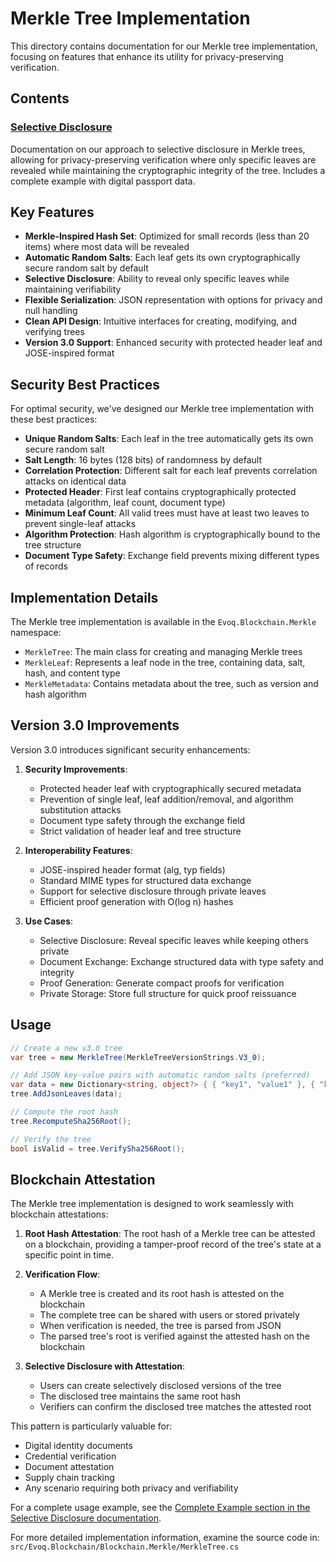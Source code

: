 # Merkle Tree Implementation

This directory contains documentation for our Merkle tree implementation, focusing on features that enhance its utility for privacy-preserving verification.

## Contents

### [Selective Disclosure](./selective-disclosure.md)

Documentation on our approach to selective disclosure in Merkle trees, allowing for privacy-preserving verification where only specific leaves are revealed while maintaining the cryptographic integrity of the tree. Includes a complete example with digital passport data.

## Key Features

- **Merkle-Inspired Hash Set**: Optimized for small records (less than 20 items) where most data will be revealed
- **Automatic Random Salts**: Each leaf gets its own cryptographically secure random salt by default
- **Selective Disclosure**: Ability to reveal only specific leaves while maintaining verifiability
- **Flexible Serialization**: JSON representation with options for privacy and null handling
- **Clean API Design**: Intuitive interfaces for creating, modifying, and verifying trees
- **Version 3.0 Support**: Enhanced security with protected header leaf and JOSE-inspired format

## Security Best Practices

For optimal security, we've designed our Merkle tree implementation with these best practices:

- **Unique Random Salts**: Each leaf in the tree automatically gets its own secure random salt
- **Salt Length**: 16 bytes (128 bits) of randomness by default
- **Correlation Protection**: Different salt for each leaf prevents correlation attacks on identical data
- **Protected Header**: First leaf contains cryptographically protected metadata (algorithm, leaf count, document type)
- **Minimum Leaf Count**: All valid trees must have at least two leaves to prevent single-leaf attacks
- **Algorithm Protection**: Hash algorithm is cryptographically bound to the tree structure
- **Document Type Safety**: Exchange field prevents mixing different types of records

## Implementation Details

The Merkle tree implementation is available in the `Evoq.Blockchain.Merkle` namespace:

- `MerkleTree`: The main class for creating and managing Merkle trees
- `MerkleLeaf`: Represents a leaf node in the tree, containing data, salt, hash, and content type
- `MerkleMetadata`: Contains metadata about the tree, such as version and hash algorithm

## Version 3.0 Improvements

Version 3.0 introduces significant security enhancements:

1. **Security Improvements**:
   - Protected header leaf with cryptographically secured metadata
   - Prevention of single leaf, leaf addition/removal, and algorithm substitution attacks
   - Document type safety through the exchange field
   - Strict validation of header leaf and tree structure

2. **Interoperability Features**:
   - JOSE-inspired header format (alg, typ fields)
   - Standard MIME types for structured data exchange
   - Support for selective disclosure through private leaves
   - Efficient proof generation with O(log n) hashes

3. **Use Cases**:
   - Selective Disclosure: Reveal specific leaves while keeping others private
   - Document Exchange: Exchange structured data with type safety and integrity
   - Proof Generation: Generate compact proofs for verification
   - Private Storage: Store full structure for quick proof reissuance

## Usage

```csharp
// Create a new v3.0 tree
var tree = new MerkleTree(MerkleTreeVersionStrings.V3_0);

// Add JSON key-value pairs with automatic random salts (preferred)
var data = new Dictionary<string, object?> { { "key1", "value1" }, { "key2", 123 } };
tree.AddJsonLeaves(data);

// Compute the root hash
tree.RecomputeSha256Root();

// Verify the tree
bool isValid = tree.VerifySha256Root();
```

## Blockchain Attestation

The Merkle tree implementation is designed to work seamlessly with blockchain attestations:

1. **Root Hash Attestation**: The root hash of a Merkle tree can be attested on a blockchain, providing a tamper-proof record of the tree's state at a specific point in time.

2. **Verification Flow**:
   - A Merkle tree is created and its root hash is attested on the blockchain
   - The complete tree can be shared with users or stored privately
   - When verification is needed, the tree is parsed from JSON
   - The parsed tree's root is verified against the attested hash on the blockchain

3. **Selective Disclosure with Attestation**:
   - Users can create selectively disclosed versions of the tree
   - The disclosed tree maintains the same root hash
   - Verifiers can confirm the disclosed tree matches the attested root

This pattern is particularly valuable for:
- Digital identity documents
- Credential verification
- Document attestation
- Supply chain tracking
- Any scenario requiring both privacy and verifiability

For a complete usage example, see the [Complete Example section in the Selective Disclosure documentation](./selective-disclosure.md#complete-example-digital-passport).

For more detailed implementation information, examine the source code in:
`src/Evoq.Blockchain/Blockchain.Merkle/MerkleTree.cs` 